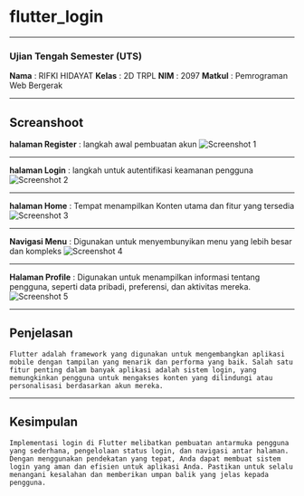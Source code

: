 # flutter_login

---

### Ujian Tengah Semester (UTS)  

**Nama**  : RIFKI HIDAYAT
**Kelas** : 2D TRPL
**NIM**   : 2097
**Matkul** : Pemrograman Web Bergerak 

---

## Screanshoot

**halaman Register** : langkah awal pembuatan akun
![Screenshot 1](assets/image/Sc01.png)
_______________________________________________________

**halaman Login** : langkah untuk autentifikasi keamanan pengguna
![Screenshot 2](assets/image/Sc02.png)
_______________________________________________________

**halaman Home** : Tempat menampilkan Konten utama dan fitur yang tersedia
![Screenshot 3](assets/image/Sc03.png)

_______________________________________________________

**Navigasi Menu** : Digunakan untuk menyembunyikan menu yang lebih besar dan kompleks
![Screenshot 4](assets/image/Sc04.png)

_______________________________________________________

**Halaman Profile** : Digunakan untuk menampilkan informasi tentang pengguna, seperti data pribadi, preferensi, dan aktivitas mereka.
![Screenshot 5](assets/image/Sc05.png)

---

## Penjelasan

    Flutter adalah framework yang digunakan untuk mengembangkan aplikasi mobile dengan tampilan yang menarik dan performa yang baik. Salah satu fitur penting dalam banyak aplikasi adalah sistem login, yang memungkinkan pengguna untuk mengakses konten yang dilindungi atau personalisasi berdasarkan akun mereka.

---

## Kesimpulan

    Implementasi login di Flutter melibatkan pembuatan antarmuka pengguna yang sederhana, pengelolaan status login, dan navigasi antar halaman. Dengan menggunakan pendekatan yang tepat, Anda dapat membuat sistem login yang aman dan efisien untuk aplikasi Anda. Pastikan untuk selalu menangani kesalahan dan memberikan umpan balik yang jelas kepada pengguna.